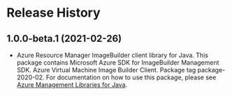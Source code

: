 # Release History

## 1.0.0-beta.1 (2021-02-26)

- Azure Resource Manager ImageBuilder client library for Java. This package contains Microsoft Azure SDK for ImageBuilder Management SDK. Azure Virtual Machine Image Builder Client. Package tag package-2020-02. For documentation on how to use this package, please see [Azure Management Libraries for Java](https://aka.ms/azsdk/java/mgmt).
